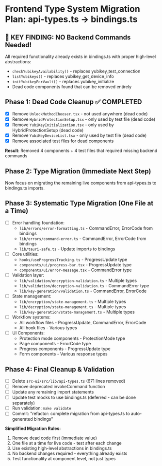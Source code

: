 # Frontend Type System Migration Plan: api-types.ts → bindings.ts

## 🎯 KEY FINDING: NO Backend Commands Needed!
All required functionality already exists in bindings.ts with proper high-level abstractions:
- `checkYubikeyAvailability()` - replaces yubikey_test_connection
- `listYubikeys()` - replaces yubikey_get_device_info
- `initYubikeyForVault()` - replaces yubikey_initialize
- Dead code components found that can be removed entirely

## Phase 1: Dead Code Cleanup ✅ COMPLETED
- [x] Remove `UnlockMethodChooser.tsx` - not used anywhere (dead code)
- [x] Remove `HybridProtectionSetup.tsx` - only used by test file (dead code)
- [x] Remove `YubiKeyInitialization.tsx` - only used by HybridProtectionSetup (dead code)
- [x] Remove `YubiKeyDeviceList.tsx` - only used by test file (dead code)
- [x] Remove associated test files for dead components

**Result**: Removed 4 components + 4 test files that required missing backend commands

## Phase 2: Type Migration (Immediate Next Step)
Now focus on migrating the remaining live components from api-types.ts to bindings.ts imports.

## Phase 3: Systematic Type Migration (One File at a Time)
- [ ] Error handling foundation:
  - `lib/errors/error-formatting.ts` - CommandError, ErrorCode from bindings
  - `lib/errors/command-error.ts` - CommandError, ErrorCode from bindings
  - `lib/tauri-safe.ts` - Update imports to bindings
- [ ] Core utilities:
  - `hooks/useProgressTracking.ts` - ProgressUpdate type
  - `components/ui/progress-bar.tsx` - ProgressUpdate type
  - `components/ui/error-message.tsx` - CommandError type
- [ ] Validation layer:
  - `lib/validation/encryption-validation.ts` - Multiple types
  - `lib/validation/decryption-validation.ts` - CommandError type
  - `lib/key-generation/validation.ts` - CommandError, ErrorCode
- [ ] State management:
  - `lib/encryption/state-management.ts` - Multiple types
  - `lib/decryption/state-management.ts` - Multiple types
  - `lib/key-generation/state-management.ts` - Multiple types
- [ ] Workflow systems:
  - All workflow files - ProgressUpdate, CommandError, ErrorCode
  - All hook files - Various types
- [ ] UI Components:
  - Protection mode components - ProtectionMode type
  - Page components - ErrorCode type
  - Progress components - ProgressUpdate type
  - Form components - Various response types

## Phase 4: Final Cleanup & Validation
- [ ] Delete `src-ui/src/lib/api-types.ts` (671 lines removed)
- [ ] Remove deprecated invokeCommand function
- [ ] Update any remaining import statements
- [ ] Update test mocks to use bindings.ts (deferred - can be done separately)
- [ ] Run validation: `make validate`
- [ ] Commit: "refactor: complete migration from api-types.ts to auto-generated bindings"

**Simplified Migration Rules:**
1. Remove dead code first (immediate value)
2. One file at a time for live code - test after each change
3. Use existing high-level abstractions in bindings.ts
4. No backend changes required - everything already exists
5. Test functionality at component level, not just types